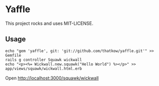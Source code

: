 # Yaffle 

This project rocks and uses MIT-LICENSE.

## Usage 
```
echo "gem 'yaffle', git: 'git://github.com/thatkow/yaffle.git'" >> Gemfile
rails g controller Squawk wickwall
echo "<p><%= Wickwall.new.squawk("Hello World") %></p>" >> app/views/squawk/wickwall.html.erb
```
Open [http://localhost:3000/squawk/wickwall](http://localhost:3000/squawk/wickwall)
